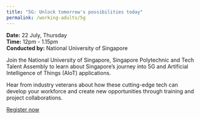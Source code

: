 ```yaml
---
title: "5G: Unlock tomorrow's possibilities today"
permalink: /working-adults/5g
---
```


**Date:** 22 July, Thursday  
**Time:** 12pm - 1.15pm  
**Conducted by:** National University of Singapore  

Join the National University of Singapore, Singapore Polytechnic and Tech Talent Assembly to learn about Singapore’s journey into 5G and Artificial Intelligence of Things (AIoT) applications.

Hear from industry veterans about how these cutting-edge tech can develop your workforce and create new opportunities through training and project collaborations.

[Register now](https://zoom.us/webinar/register/2216244971670/WN_Dhh6k1aaR2e4O1lfeGjXhA)